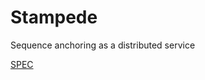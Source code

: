 # Stampede

Sequence anchoring as a distributed service

[SPEC](https://github.com/jlinclabs/stampede/blob/master/SPEC.md)